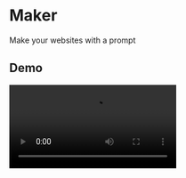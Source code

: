 # Maker
Make your websites with a prompt

## Demo

<video controls src="./public/maker-demo.mp4" title="Title"></video>

